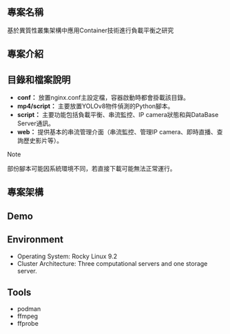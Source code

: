 ## 專案名稱
基於異質性叢集架構中應用Container技術進行負載平衡之研究

## 專案介紹

## 目錄和檔案說明
- **conf：** 放置nginx.conf主設定檔，容器啟動時都會掛載該目錄。
- **mp4/script：** 主要放置YOLOv8物件偵測的Python腳本。
- **script：** 主要功能包括負載平衡、串流監控、IP camera狀態和與DataBase Server通訊。
- **web：** 提供基本的串流管理介面（串流監控、管理IP camera、即時直播、查詢歷史影片等）。

> [!NOTE]
> 部份腳本可能因系統環境不同，若直接下載可能無法正常運行。

## 專案架構

## Demo





## Environment

* Operating System: Rocky Linux 9.2
* Cluster Architecture: Three computational servers and one storage server.

## Tools

* podman
* ffmpeg
* ffprobe
